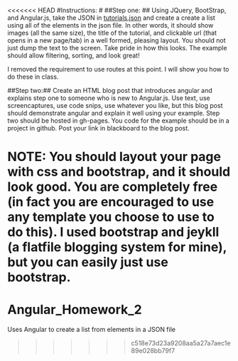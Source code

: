 <<<<<<< HEAD
#Instructions: #
##Step one: ##
Using JQuery, BootStrap, and Angular.js, take the JSON in [tutorials.json](/tutorials.json "tutorials.json") and create a create a list using all of the elements in the json file. In other words, it should show images (all the same size), the title of the tutorial, and clickable url (that opens in a new page/tab) in a well formed, pleasing layout. You should not just dump the text to the screen. Take pride in how this looks. The example should allow filtering, sorting, and look great! 

I removed the requirement to use routes at this point. I will show you how to do these in class.

##Step two:##
Create an HTML blog post that introduces angular and explains step one to someone who is new to Angular.js. Use text, use screencaptures, use code snips, use whatever you like, but this blog post should demonstrate angular and explain it well using your example. Step two should be hosted in gh-pages. You code for the example should be in a project in github. Post your link in blackboard to the blog post.

**NOTE: You should layout your page with css and bootstrap, and it should look good. You are completely free (in fact you are encouraged to use any template you choose to use to do this). I used bootstrap and jeykll (a flatfile blogging system for mine), but you can easily just use bootstrap.**
=======
# Angular_Homework_2
Uses Angular to create a list from elements in a JSON file 
>>>>>>> c518e73d23a9208aa5a27a7aec1e89e028bb79f7
